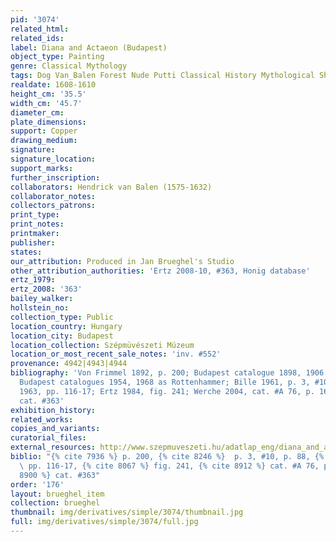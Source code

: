 ```yaml
---
pid: '3074'
related_html: 
related_ids: 
label: Diana and Actaeon (Budapest)
object_type: Painting
genre: Classical Mythology
tags: Dog Van_Balen Forest Nude Putti Classical History Mythological Shells
realdate: 1608-1610
height_cm: '35.5'
width_cm: '45.7'
diameter_cm: 
plate_dimensions: 
support: Copper
drawing_medium: 
signature: 
signature_location: 
support_marks: 
further_inscription: 
collaborators: Hendrick van Balen (1575-1632)
collaborator_notes: 
collectors_patrons: 
print_type: 
print_notes: 
printmaker: 
publisher: 
states: 
our_attribution: Produced in Jan Brueghel's Studio
other_attribution_authorities: 'Ertz 2008-10, #363, Honig database'
ertz_1979: 
ertz_2008: '363'
bailey_walker: 
hollstein_no: 
collection_type: Public
location_country: Hungary
location_city: Budapest
location_collection: Szépmüvészeti Múzeum
location_or_most_recent_sale_notes: 'inv. #552'
provenance: 4942|4943|4944
bibliography: 'Von Frimmel 1892, p. 200; Budapest catalogue 1898, 1906 as Jan Bruegel;
  Budapest catalogues 1954, 1968 as Rottenhammer; Bille 1961, p. 3, #10, p. 88; Jost
  1963, pp. 116-17; Ertz 1984, fig. 241; Werche 2004, cat. #A 76, p. 163; Ertz 2008-10,
  cat. #363'
exhibition_history: 
related_works: 
copies_and_variants: 
curatorial_files: 
external_resources: http://www.szepmuveszeti.hu/adatlap_eng/diana_and_actaeon_ovid_metam_9107
biblio: "{% cite 7936 %} p. 200, {% cite 8246 %}  p. 3, #10, p. 88, {% cite 8321 %}
  \ pp. 116-17, {% cite 8067 %} fig. 241, {% cite 8912 %} cat. #A 76, p. 163, {% cite
  8900 %} cat. #363"
order: '176'
layout: brueghel_item
collection: brueghel
thumbnail: img/derivatives/simple/3074/thumbnail.jpg
full: img/derivatives/simple/3074/full.jpg
---
```

